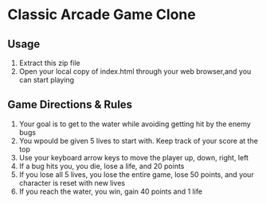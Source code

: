 # Classic Arcade Game Clone


Usage
-----
1. Extract this zip file
2. Open your local copy of index.html through your web browser,and you can start playing


## Game Directions & Rules
1. Your goal is to get to the water while avoiding getting hit by the enemy bugs
2. You wpould be given 5 lives to start with. Keep track of your score at the top
3. Use your keyboard arrow keys to move the player up, down, right, left
4. If a bug hits you, you die, lose a life, and 20 points
5. If you lose all 5 lives, you lose the entire game, lose 50 points, and your character is reset with new lives
6. If you reach the water, you win, gain 40 points and 1 life
